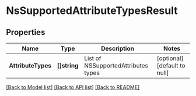 # NsSupportedAttributeTypesResult

## Properties
Name | Type | Description | Notes
------------ | ------------- | ------------- | -------------
**AttributeTypes** | **[]string** | List of NSSupportedAttributes types | [optional] [default to null]

[[Back to Model list]](../README.md#documentation-for-models) [[Back to API list]](../README.md#documentation-for-api-endpoints) [[Back to README]](../README.md)

